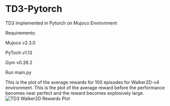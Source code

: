 # TD3-Pytorch
TD3 Implemented in Pytorch on Mujoco Environment

Requirements: 

Mujoco v2.3.0

PyToch v1.13

Gym v0.26.2

Run main.py

This is the plot of the average rewards for 100 episodes for Walker2D-v4 environment. This is the plot of the average reward before the performance becomes near perfect and the reward becomes explosively large.
![TD3 Walker2D Rewards Plot](https://user-images.githubusercontent.com/29249318/202923781-74d9dc58-f70e-47b0-9ce1-1191488021a2.png)
